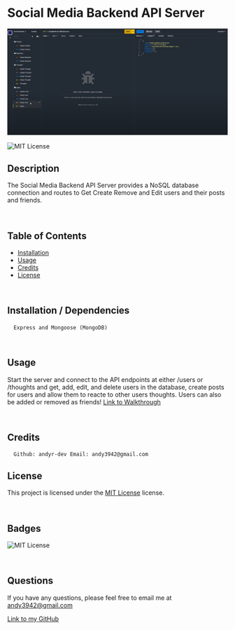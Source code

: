 # Social Media Backend API Server

![](assets/screenshot.png)
  
  ![MIT License](https://img.shields.io/badge/license-MIT-blueviolet)
  
  ## Description
  
  The Social Media Backend API Server provides a NoSQL database connection and routes to Get Create Remove and Edit users and their posts and friends.


   <br/>

  ## Table of Contents
  
  - [Installation](#installation)
  - [Usage](#usage)
  - [Credits](#credits)
  - [License](#license)

  <br/>
  
  ## Installation / Dependencies

      Express and Mongoose (MongoDB)

  
  <br/>

  ## Usage

  Start the server and connect to the API endpoints at either /users or /thoughts and get, add, edit, and delete users in the database, create posts for users and allow them to reacte to other users thoughts. Users can also be added or removed as friends! [Link to Walkthrough](https://drive.google.com/file/d/105327qRsnB1kRY_UOOg_c-izoOMESmUE/view)

  <br/>
  
  ## Credits

      Github: andyr-dev Email: andy3942@gmail.com
  
  ## License

  This project is licensed under the [MIT License](https://opensource.org/licenses/MIT) license.
  
  <br/>

  ## Badges

  ![MIT License](https://img.shields.io/badge/license-MIT-blueviolet)  

  <br/>
  
  ## Questions

  If you have any questions, please feel free to email me at andy3942@gmail.com

  [Link to my GitHub](https://github.com/andyr-dev/)
  
  <br/>